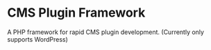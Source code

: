 # CMS Plugin Framework

A PHP framework for rapid CMS plugin development. (Currently only supports WordPress)
